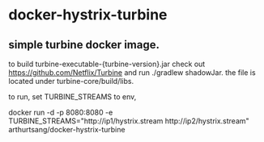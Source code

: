 # docker-hystrix-turbine

## simple turbine docker image.

to build turbine-executable-{turbine-version}.jar check out https://github.com/Netflix/Turbine and run ./gradlew shadowJar.  the file is located under turbine-core/build/libs.

to run, set TURBINE_STREAMS to env, 

docker run -d -p 8080:8080 -e TURBINE_STREAMS="http://ip1/hystrix.stream http://ip2/hystrix.stream" arthurtsang/docker-hystrix-turbine

